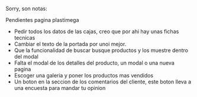 Sorry, son notas:

Pendientes pagina plastimega

- Pedir todos los datos de las cajas, creo que por ahi hay unas fichas tecnicas
- Cambiar el texto de la portada por unoi mejor.
- Que la funcionalidad de buscar busque productos y los muestre dentro del modal
- Falta el modal de los detalles del producto, un modal o una nueva pagina
- Escoger una galeria y poner los productos mas vendidos
- Un boton en la seccion de los comentarios del cliente, este boton lleva a una encuesta para mandar tu opinion

